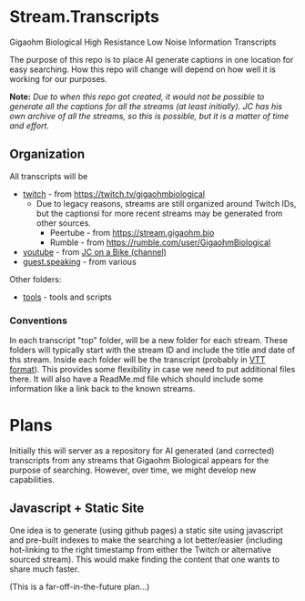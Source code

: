 # Stream.Transcripts
Gigaohm Biological High Resistance Low Noise Information Transcripts

The purpose of this repo is to place AI generate captions in one location for easy searching. How this repo will change will depend on how well it is working for our purposes.

**Note:** *Due to when this repo got created, it would not be possible to generate all the captions for all the streams (at least initially). JC has his own archive of all the streams, so this is possible, but it is a matter of time and effort.*

## Organization

All transcripts will be
- [twitch](twitch) - from https://twitch.tv/gigaohmbiological
    - Due to legacy reasons, streams are still organized around Twitch IDs, but the captionsi for more recent streams may be generated from other sources.
        - Peertube - from https://stream.gigaohm.bio
        - Rumble - from https://rumble.com/user/GigaohmBiological
- [youtube](youtube) - from [JC on a Bike (channel)](https://www.youtube.com/@JConabike)
- [guest.speaking](guest.speaking) - from various

Other folders:
- [tools](tools) - tools and scripts

### Conventions

In each transcript "top" folder, will be a new folder for each stream. These folders will typically start with the stream ID and include the title and date of ths stream. Inside each folder will be the transcript (probably in [VTT format](https://developer.mozilla.org/en-US/docs/Web/API/WebVTT_API)). This provides some flexibility in case we need to put additional files there. It will also have a ReadMe.md file which should include some information like a link back to the known streams.

# Plans

Initially this will server as a repository for AI generated (and corrected) transcripts from any streams that Gigaohm Biological appears for the purpose of searching. However, over time, we might develop new capabilities.

## Javascript + Static Site

One idea is to generate (using github pages) a static site using javascript and pre-built indexes to make the searching a lot better/easier (including hot-linking to the right timestamp from either the Twitch or alternative sourced stream). This would make finding the content that one wants to share much faster.

(This is a far-off-in-the-future plan...)
